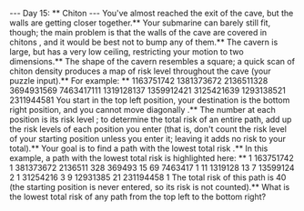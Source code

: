 --- Day 15: ** Chiton ---
You've almost reached the exit of the cave, but the walls are getting closer together.** Your submarine can barely still fit, though; the main problem is that the walls of the cave are covered in
chitons
, and it would be best not to bump any of them.**
The cavern is large, but has a very low ceiling, restricting your motion to two dimensions.** The shape of the cavern resembles a square; a quick scan of chiton density produces a map of
risk level
throughout the cave (your puzzle input).** For example: **
1163751742
1381373672
2136511328
3694931569
7463417111
1319128137
1359912421
3125421639
1293138521
2311944581
You start in the top left position, your destination is the bottom right position, and you
cannot move diagonally
.** The number at each position is its
risk level
; to determine the total risk of an entire path, add up the risk levels of each position you
enter
(that is, don't count the risk level of your starting position unless you enter it; leaving it adds no risk to your total).**
Your goal is to find a path with the
lowest total risk
.** In this example, a path with the lowest total risk is highlighted here: **
1
163751742
1
381373672
2136511
328
369493
15
69
7463417
1
11
1319128
13
7
13599124
2
1
31254216
3
9
12931385
21
231194458
1
The total risk of this path is
40
(the starting position is never entered, so its risk is not counted).**
What is the lowest total risk of any path from the top left to the bottom right?
